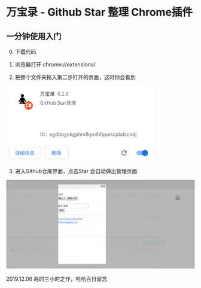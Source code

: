 # 万宝录 - Github Star 整理 Chrome插件


## 一分钟使用入门

0. 下载代码

1. 浏览器打开 chrome://extensions/

2. 把整个文件夹拖入第二步打开的页面，这时你会看到

![](pics/pic02.png)

3. 进入Github仓库界面，点击Star 会自动弹出管理页面.


![](pics/pic01.png)



2019.12.06 耗时三小时之作，哈哈百日留念
